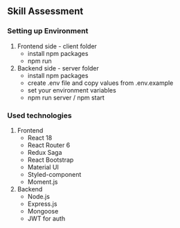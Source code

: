 ## Skill Assessment

### Setting up Environment

1. Frontend side - client folder
   - install npm packages
   - npm run
2. Backend side - server folder
   - install npm packages
   - create .env file and copy values from .env.example
   - set your environment variables
   - npm run server / npm start

### Used technologies

1. Frontend
   - React 18
   - React Router 6
   - Redux Saga
   - React Bootstrap
   - Material UI
   - Styled-component
   - Moment.js
2. Backend
   - Node.js
   - Express.js
   - Mongoose
   - JWT for auth
